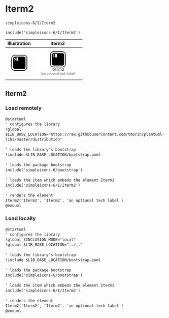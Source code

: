 # Iterm2


```text
simpleicons-6/I/Iterm2
```

```text
include('simpleicons-6/I/Iterm2')
```



| Illustration | Iterm2 |
| :---: | :---: |
| ![illustration for Illustration](../../simpleicons-6/I/Iterm2.png) | ![illustration for Iterm2](../../simpleicons-6/I/Iterm2.Local.png) |




## Iterm2

### Load remotely
```plantuml
@startuml
' configures the library
!global $LIB_BASE_LOCATION="https://raw.githubusercontent.com/tmorin/plantuml-libs/master/distribution"

' loads the library's bootstrap
!include $LIB_BASE_LOCATION/bootstrap.puml

' loads the package bootstrap
include('simpleicons-6/bootstrap')

' loads the Item which embeds the element Iterm2
include('simpleicons-6/I/Iterm2')

' renders the element
Iterm2('Iterm2', 'Iterm2', 'an optional tech label')
@enduml
```

### Load locally
```plantuml
@startuml
' configures the library
!global $INCLUSION_MODE="local"
!global $LIB_BASE_LOCATION="../.."

' loads the library's bootstrap
!include $LIB_BASE_LOCATION/bootstrap.puml

' loads the package bootstrap
include('simpleicons-6/bootstrap')

' loads the Item which embeds the element Iterm2
include('simpleicons-6/I/Iterm2')

' renders the element
Iterm2('Iterm2', 'Iterm2', 'an optional tech label')
@enduml
```

